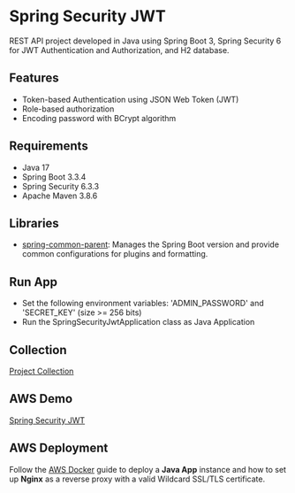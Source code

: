 # Spring Security JWT

REST API project developed in Java using Spring Boot 3, Spring Security 6 for JWT Authentication and Authorization, and H2 database.

## Features

- Token-based Authentication using JSON Web Token (JWT)
- Role-based authorization
- Encoding password with BCrypt algorithm

## Requirements

- Java 17
- Spring Boot 3.3.4
- Spring Security 6.3.3
- Apache Maven 3.8.6

## Libraries

- [spring-common-parent](https://github.com/erebelo/spring-common-parent): Manages the Spring Boot version and provide common configurations for plugins and formatting.

## Run App

- Set the following environment variables: 'ADMIN_PASSWORD' and 'SECRET_KEY' (size >= 256 bits)
- Run the SpringSecurityJwtApplication class as Java Application

## Collection

[Project Collection](https://github.com/erebelo/spring-security-jwt/tree/main/collection)

## AWS Demo

[Spring Security JWT](https://jwt.erebelo.com/spring-security-jwt/swagger-ui/index.html)

## AWS Deployment

Follow the [AWS Docker](https://github.com/erebelo/aws-docker/tree/main) guide to deploy a **Java App** instance and how to set up **Nginx** as a reverse proxy with a valid Wildcard SSL/TLS certificate.
